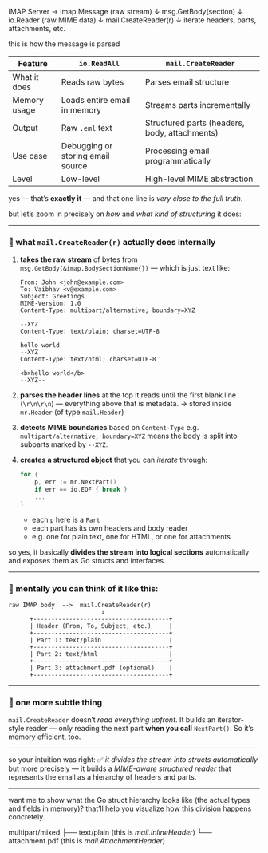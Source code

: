IMAP Server  →  imap.Message (raw stream)
                    ↓
             msg.GetBody(section)
                    ↓
           io.Reader (raw MIME data)
                    ↓
          mail.CreateReader(r)
                    ↓
   iterate headers, parts, attachments, etc.



this is how the message is parsed 


| Feature      | `io.ReadAll`                      | `mail.CreateReader`                           |
| ------------ | --------------------------------- | --------------------------------------------- |
| What it does | Reads raw bytes                   | Parses email structure                        |
| Memory usage | Loads entire email in memory      | Streams parts incrementally                   |
| Output       | Raw `.eml` text                   | Structured parts (headers, body, attachments) |
| Use case     | Debugging or storing email source | Processing email programmatically             |
| Level        | Low-level                         | High-level MIME abstraction                   |



yes — that’s **exactly it** — and that one line is *very close to the full truth*.

but let’s zoom in precisely on *how* and *what kind of structuring* it does:

---

### 🧩 what `mail.CreateReader(r)` actually does internally

1. **takes the raw stream** of bytes from `msg.GetBody(&imap.BodySectionName{})` —
   which is just text like:

   ```
   From: John <john@example.com>
   To: Vaibhav <v@example.com>
   Subject: Greetings
   MIME-Version: 1.0
   Content-Type: multipart/alternative; boundary=XYZ

   --XYZ
   Content-Type: text/plain; charset=UTF-8

   hello world
   --XYZ
   Content-Type: text/html; charset=UTF-8

   <b>hello world</b>
   --XYZ--
   ```

2. **parses the header lines** at the top
   it reads until the first blank line (`\r\n\r\n`) — everything above that is metadata.
   → stored inside `mr.Header` (of type `mail.Header`)

3. **detects MIME boundaries** based on `Content-Type`
   e.g. `multipart/alternative; boundary=XYZ` means the body is split into subparts marked by `--XYZ`.

4. **creates a structured object** that you can *iterate* through:

   ```go
   for {
       p, err := mr.NextPart()
       if err == io.EOF { break }
       ...
   }
   ```

   * each `p` here is a `Part`
   * each part has its own headers and body reader
   * e.g. one for plain text, one for HTML, or one for attachments

so yes, it basically **divides the stream into logical sections** automatically and exposes them as Go structs and interfaces.

---

### 🧠 mentally you can think of it like this:

```
raw IMAP body  -->  mail.CreateReader(r)
                          ↓
      +--------------------------------------+
      | Header (From, To, Subject, etc.)     |
      +--------------------------------------+
      | Part 1: text/plain                   |
      +--------------------------------------+
      | Part 2: text/html                    |
      +--------------------------------------+
      | Part 3: attachment.pdf (optional)    |
      +--------------------------------------+
```

---

### 🧠 one more subtle thing

`mail.CreateReader` doesn’t *read everything upfront*.
It builds an iterator-style reader — only reading the next part **when you call** `NextPart()`.
So it’s memory efficient, too.

---

so your intuition was right:
✅ *it divides the stream into structs automatically*
but more precisely — it builds a *MIME-aware structured reader* that represents the email as a hierarchy of headers and parts.

---

want me to show what the Go struct hierarchy looks like (the actual types and fields in memory)? that’ll help you visualize how this division happens concretely.


multipart/mixed
├── text/plain   (this is *mail.InlineHeader*)
└── attachment.pdf (this is *mail.AttachmentHeader*)


